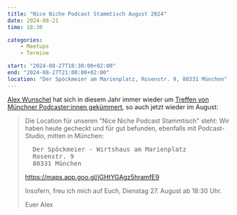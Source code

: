 ```yaml
---
title: "Nice Niche Podcast Stammtisch August 2024"
date: 2024-08-21
time: 18:30

categories:
    - Meetups
    - Termine

start: "2024-08-27T18:30:00+02:00"
end: "2024-08-27T21:00:00+02:00"
location: "Der Spöckmeier am Marienplatz, Rosenstr. 9, 80331 München"
---
```



[Alex Wunschel](https://podcastindex.social/@podpimp) hat sich in diesem Jahr immer wieder um [Treffen von Münchner Podcaster:innen gekümmert](https://www.linkedin.com/posts/alexanderwunschel_%F0%9D%9F%B3%F0%9D%9F%B1-%F0%9D%97%9D%F0%9D%97%AE%F0%9D%97%B5%F0%9D%97%BF%F0%9D%97%B2-%F0%9D%97%A3%F0%9D%97%BC%F0%9D%97%B1%F0%9D%97%B0%F0%9D%97%AE%F0%9D%98%80%F0%9D%98%81-%F0%9D%97%98%F0%9D%97%BF%F0%9D%97%B3-activity-7159138018417618945-dGuH), so auch jetzt wieder im August:


> Die Location für unseren "Nice Niche Podcast Stammtisch" steht: Wir haben heute gecheckt und für gut befunden, ebenfalls mit Podcast-Studio, mitten in München:
>
>
>
> <pre>  Der Spöckmeier - Wirtshaus am Marienplatz
>   Rosenstr. 9
>   80331 München </pre>
>  <https://maps.app.goo.gl/jGHtYGAgz5hramfE9>
>
> Insofern, freu ich mich auf Euch, Dienstag 27. August ab 18:30 Uhr.
>
> Euer Alex

